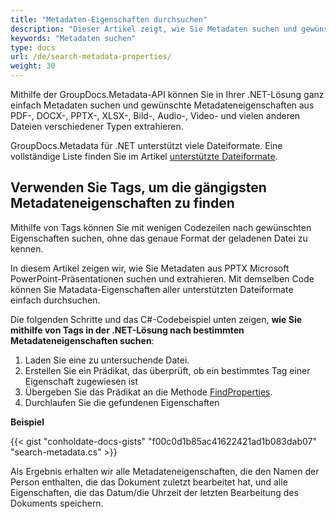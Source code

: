 ```yaml
---
title: "Metadaten-Eigenschaften durchsuchen"
description: "Dieser Artikel zeigt, wie Sie Metadaten suchen und gewünschte Metadateneigenschaften aus Dokumenten wie PDF, DOCX, PPTX, XLSX, Bildern, Audio, Video und vielen anderen Dateien verschiedener Typen in Ihrer .NET-Lösung extrahieren können"
keywords: "Metadaten suchen"
type: docs
url: /de/search-metadata-properties/
weight: 30
---
```


Mithilfe der GroupDocs.Metadata-API können Sie in Ihrer .NET-Lösung ganz einfach Metadaten suchen und gewünschte Metadateneigenschaften aus PDF-, DOCX-, PPTX-, XLSX-, Bild-, Audio-, Video- und vielen anderen Dateien verschiedener Typen extrahieren.

GroupDocs.Metadata für .NET unterstützt viele Dateiformate. Eine vollständige Liste finden Sie im Artikel [unterstützte Dateiformate](https://docs.groupdocs.com/metadata/net/supported-document-formats/).

## Verwenden Sie Tags, um die gängigsten Metadateneigenschaften zu finden

Mithilfe von Tags können Sie mit wenigen Codezeilen nach gewünschten Eigenschaften suchen, ohne das genaue Format der geladenen Datei zu kennen.

In diesem Artikel zeigen wir, wie Sie Metadaten aus PPTX Microsoft PowerPoint-Präsentationen suchen und extrahieren. Mit demselben Code können Sie Matadata-Eigenschaften aller unterstützten Dateiformate einfach durchsuchen.

Die folgenden Schritte und das C#-Codebeispiel unten zeigen, **wie Sie mithilfe von Tags in der .NET-Lösung nach bestimmten Metadateneigenschaften suchen**:

1. Laden Sie eine zu untersuchende Datei.
2. Erstellen Sie ein Prädikat, das überprüft, ob ein bestimmtes Tag einer Eigenschaft zugewiesen ist
3. Übergeben Sie das Prädikat an die Methode [FindProperties](https://apireference.groupdocs.com/net/metadata/groupdocs.metadata/metadata/methods/findproperties).
4. Durchlaufen Sie die gefundenen Eigenschaften

**Beispiel**

{{< gist "conholdate-docs-gists" "f00c0d1b85ac41622421ad1b083dab07" "search-metadata.cs" >}}

Als Ergebnis erhalten wir alle Metadateneigenschaften, die den Namen der Person enthalten, die das Dokument zuletzt bearbeitet hat, und alle Eigenschaften, die das Datum/die Uhrzeit der letzten Bearbeitung des Dokuments speichern.





